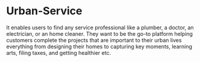 # Urban-Service
It enables users to find any service professional like a plumber, a doctor, an electrician, or an home cleaner. They want to be the go-to platform helping customers complete the projects that are important to their urban lives everything from designing their homes to capturing key moments, learning arts, filing taxes, and getting healthier etc.
